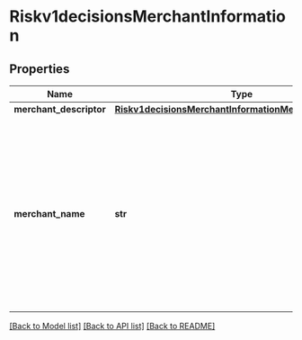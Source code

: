 # Riskv1decisionsMerchantInformation

## Properties
Name | Type | Description | Notes
------------ | ------------- | ------------- | -------------
**merchant_descriptor** | [**Riskv1decisionsMerchantInformationMerchantDescriptor**](Riskv1decisionsMerchantInformationMerchantDescriptor.md) |  | [optional] 
**merchant_name** | **str** | Your company&#39;s name as you want it to appear to the customer in the issuing bank&#39;s authentication form. This value overrides the value specified by your merchant bank.  | [optional] 

[[Back to Model list]](../README.md#documentation-for-models) [[Back to API list]](../README.md#documentation-for-api-endpoints) [[Back to README]](../README.md)


